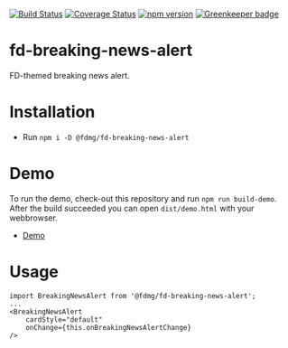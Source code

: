 [![Build Status](https://travis-ci.org/FDMediagroep/fd-ts-react-breaking-news-alert.svg?branch=master)](https://travis-ci.org/FDMediagroep/fd-ts-react-breaking-news-alert)
[![Coverage Status](https://coveralls.io/repos/github/FDMediagroep/fd-ts-react-breaking-news-alert/badge.svg?branch=master)](https://coveralls.io/github/FDMediagroep/fd-ts-react-breaking-news-alert?branch=master)
[![npm version](https://badge.fury.io/js/%40fdmg%2Ffd-breaking-news-alert.svg)](https://badge.fury.io/js/%40fdmg%2Ffd-breaking-news-alert)
[![Greenkeeper badge](https://badges.greenkeeper.io/FDMediagroep/fd-ts-react-breaking-news-alert.svg)](https://greenkeeper.io/)

# fd-breaking-news-alert
FD-themed breaking news alert.

# Installation
* Run `npm i -D @fdmg/fd-breaking-news-alert`

# Demo
To run the demo, check-out this repository and run `npm run build-demo`.
After the build succeeded you can open `dist/demo.html` with your webbrowser.
* [Demo](http://static.fd.nl/react/breaking-news-alert/demo.html)

# Usage
```
import BreakingNewsAlert from '@fdmg/fd-breaking-news-alert';
...
<BreakingNewsAlert
    cardStyle="default"
    onChange={this.onBreakingNewsAlertChange}
/>
```
